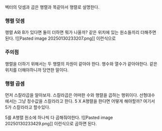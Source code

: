 벡터의 덧셈과 곱은 행렬과 똑같아서 행렬로 설명한다.

### 행렬 덧셈
행렬 A와 B가 있다면 둘이 더하면 뭐가 나올까?
같은 위치에 있는 원소들끼리 더해주면 된다.
![[Pasted image 20250130233207.png]]
이런식으로

### 주의점
행렬을 더하기 위해서는 두 행렬의 차원이 같아야 한다.
행수와 열수가 같아야한다.
같은 위치를 더해야하니까 당연한 말이다.

### 행렬 곱셈
먼저 스칼라곱을 알아보자.
스칼라곱은 어떠한 수와 행렬을 곱하는 행위이다.
선형대수에서는 그냥 정수값을 스칼라라고 한다.
5 X A행렬을 한다면 어떻게 해야할까? 여기서 5가 스칼라라고 할수있다.

5를 A행렬 원소에 하나씩 다 곱해줘야한다.
![[Pasted image 20250130233429.png]]
이런식으로 곱하면 된다.
